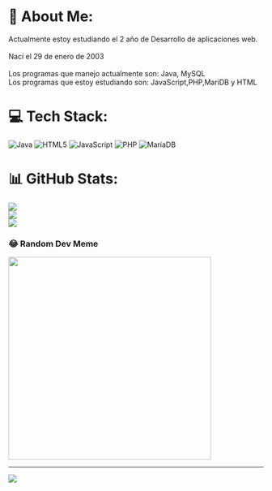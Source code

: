 # 💫 About Me:
Actualmente estoy estudiando el 2 año de Desarrollo de aplicaciones web.<br><br>Nací el 29 de enero de 2003<br><br>Los programas que manejo actualmente son: Java, MySQL<br>Los programas que estoy estudiando son: JavaScript,PHP,MariDB y HTML<br>


# 💻 Tech Stack:
![Java](https://img.shields.io/badge/java-%23ED8B00.svg?style=for-the-badge&logo=java&logoColor=white) ![HTML5](https://img.shields.io/badge/html5-%23E34F26.svg?style=for-the-badge&logo=html5&logoColor=white) ![JavaScript](https://img.shields.io/badge/javascript-%23323330.svg?style=for-the-badge&logo=javascript&logoColor=%23F7DF1E) ![PHP](https://img.shields.io/badge/php-%23777BB4.svg?style=for-the-badge&logo=php&logoColor=white) ![MariaDB](https://img.shields.io/badge/MariaDB-003545?style=for-the-badge&logo=mariadb&logoColor=white)
# 📊 GitHub Stats:
![](https://github-readme-stats.vercel.app/api?username=AlexRegueiro&theme=dark&hide_border=false&include_all_commits=false&count_private=false)<br/>
![](https://github-readme-streak-stats.herokuapp.com/?user=AlexRegueiro&theme=dark&hide_border=false)<br/>
![](https://github-readme-stats.vercel.app/api/top-langs/?username=AlexRegueiro&theme=dark&hide_border=false&include_all_commits=false&count_private=false&layout=compact)

### 😂 Random Dev Meme
<img src='https://randommeme-five.vercel.app/' style="height: 400px;"/>

---
[![](https://visitcount.itsvg.in/api?id=AlexRegueiro&icon=0&color=0)](https://visitcount.itsvg.in)

<!-- Proudly created with GPRM ( https://gprm.itsvg.in ) -->
